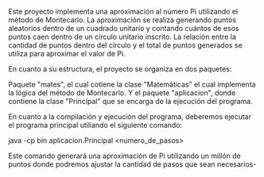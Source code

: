 Este proyecto implementa una aproximación al número Pi utilizando el método de Montecarlo. La aproximación se realiza generando puntos aleatorios dentro de un cuadrado unitario y contando cuántos de esos puntos caen dentro de un círculo unitario inscrito.
La relación entre la cantidad de puntos dentro del círculo y el total de puntos generados se utiliza para aproximar el valor de Pi.

En cuanto a su estructura, el proyecto se organiza en dos paquetes:

Paquete "mates", el cual cotiene la clase "Matemáticas" el cual implementa la lógica del método de Montecarlo.
Y el paquete "aplicacion", donde contiene la clase "Principal" que se encarga de la ejecución del programa.


En cuanto a la compilación y ejecución del programa, deberemos ejecutar el programa principal utiliando el siguiente comando:

java -cp bin aplicacion.Principal <numero_de_pasos>

Este comando generará una aproximación de Pi utilizando un millón de puntos donde podremos ajustar la cantidad de pasos que sean necesarios-





